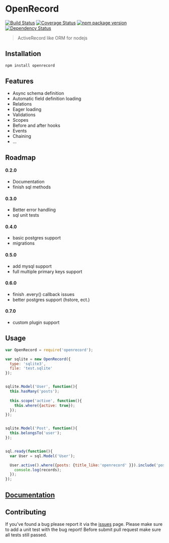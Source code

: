 OpenRecord
==========

[![Build Status](https://travis-ci.org/PhilWaldmann/openrecord.png)](https://travis-ci.org/PhilWaldmann/openrecord)
[![Coverage Status](https://coveralls.io/repos/PhilWaldmann/openrecord/badge.png)](https://coveralls.io/r/PhilWaldmann/openrecord)
[![npm package version](https://badge.fury.io/js/openrecord.png)](https://npmjs.org/package/openrecord)
[![Dependency Status](https://david-dm.org/PhilWaldmann/openrecord.png)](https://david-dm.org/PhilWaldmann/openrecord)

> ActiveRecord like ORM for nodejs


## Installation

```bash
npm install openrecord
```


## Features

* Async schema definition
* Automatic field definition loading
* Relations
* Eager loading
* Validations
* Scopes
* Before and after hooks
* Events
* Chaining
* ...


## Roadmap

#### 0.2.0
* Documentation 
* finish sql methods

#### 0.3.0
* Better error handling
* sql unit tests

#### 0.4.0
* basic postgres support
* migrations

#### 0.5.0
* add mysql support
* full multiple primary keys support

#### 0.6.0
* finish .every() callback issues
* better postgres support (hstore, ect.)

#### 0.7.0
* custom plugin support


## Usage

```js
var OpenRecord = require('openrecord');

var sqlite = new OpenRecord({
  type: 'sqlite3',
  file: 'test.sqlite'
});


sqlite.Model('User', function(){
  this.hasMany('posts');
    
  this.scope('active', function(){
    this.where({active: true});
  });
});


sqlite.Model('Post', function(){
  this.belongsTo('user');
});


sql.ready(function(){
  var User = sql.Model('User');

  User.active().where({posts: {title_like:'openrecord' }}).include('posts').exec(function(records){
    console.log(records);
  });
});

```


## [Documentation](http://philwaldmann.github.io/openrecord/)


## Contributing

If you've found a bug please report it via the [issues](https://github.com/PhilWaldmann/openrecord/issues) page. Please make sure to add a unit test with the bug report!
Before submit pull request make sure all tests still passed. 